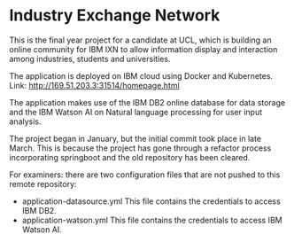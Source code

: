 # Industry Exchange Network
This is the final year project for a candidate at UCL, which is building an online community for IBM IXN to allow
information display and interaction among industries, students and universities.  

The application is deployed on IBM cloud using Docker and Kubernetes.  
Link: http://169.51.203.3:31514/homepage.html

The application makes use of the IBM DB2 online database for data storage and the IBM Watson AI on Natural language processing for user input analysis.  

The project began in January, but the initial commit took place in late March. This is because the project has gone through a refactor process incorporating springboot and the old repository has been cleared. 

For examiners: there are two configuration files that are not pushed to this remote repository:
- application-datasource.yml This file contains the credentials to access IBM DB2.
- application-watson.yml This file contains the credentials to access IBM Watson AI.
